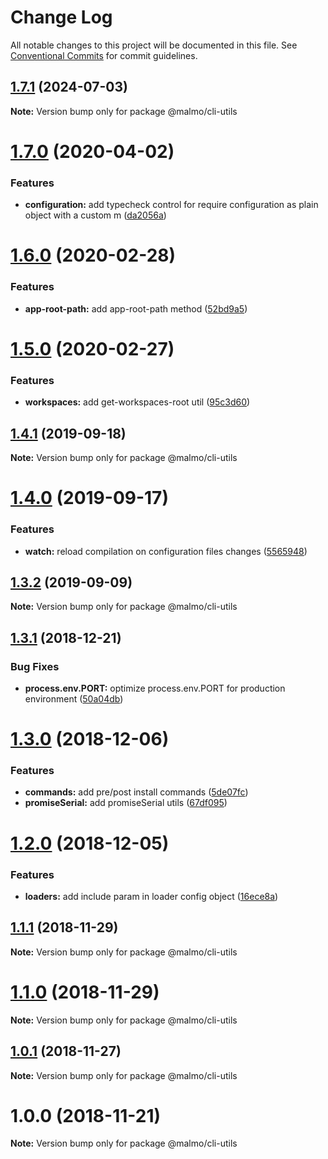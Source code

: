 # Change Log

All notable changes to this project will be documented in this file.
See [Conventional Commits](https://conventionalcommits.org) for commit guidelines.

## [1.7.1](https://github.com/lorenzomigliorero/malmo/compare/@malmo/cli-utils@1.7.0...@malmo/cli-utils@1.7.1) (2024-07-03)

**Note:** Version bump only for package @malmo/cli-utils





# [1.7.0](https://github.com/lorenzomigliorero/malmo/compare/@malmo/cli-utils@1.6.0...@malmo/cli-utils@1.7.0) (2020-04-02)


### Features

* **configuration:** add typecheck control for require configuration as plain object with a custom m ([da2056a](https://github.com/lorenzomigliorero/malmo/commit/da2056a3e0a78bb857eebd5dc79d4da32b42e98c))





# [1.6.0](https://github.com/lorenzomigliorero/malmo/compare/@malmo/cli-utils@1.5.0...@malmo/cli-utils@1.6.0) (2020-02-28)


### Features

* **app-root-path:** add app-root-path method ([52bd9a5](https://github.com/lorenzomigliorero/malmo/commit/52bd9a5))





# [1.5.0](https://github.com/lorenzomigliorero/malmo/compare/@malmo/cli-utils@1.4.1...@malmo/cli-utils@1.5.0) (2020-02-27)


### Features

* **workspaces:** add get-workspaces-root util ([95c3d60](https://github.com/lorenzomigliorero/malmo/commit/95c3d60))





## [1.4.1](https://github.com/lorenzomigliorero/malmo/compare/@malmo/cli-utils@1.4.0...@malmo/cli-utils@1.4.1) (2019-09-18)

**Note:** Version bump only for package @malmo/cli-utils





# [1.4.0](https://github.com/lorenzomigliorero/malmo/compare/@malmo/cli-utils@1.3.2...@malmo/cli-utils@1.4.0) (2019-09-17)


### Features

* **watch:** reload compilation on configuration files changes ([5565948](https://github.com/lorenzomigliorero/malmo/commit/5565948))





## [1.3.2](https://github.com/lorenzomigliorero/malmo/compare/@malmo/cli-utils@1.3.1...@malmo/cli-utils@1.3.2) (2019-09-09)

**Note:** Version bump only for package @malmo/cli-utils





## [1.3.1](https://github.com/lorenzomigliorero/malmo/compare/@malmo/cli-utils@1.3.0...@malmo/cli-utils@1.3.1) (2018-12-21)


### Bug Fixes

* **process.env.PORT:** optimize process.env.PORT for production environment ([50a04db](https://github.com/lorenzomigliorero/malmo/commit/50a04db))





# [1.3.0](https://github.com/lorenzomigliorero/malmo/compare/@malmo/cli-utils@1.2.0...@malmo/cli-utils@1.3.0) (2018-12-06)


### Features

* **commands:** add pre/post install commands ([5de07fc](https://github.com/lorenzomigliorero/malmo/commit/5de07fc))
* **promiseSerial:** add promiseSerial utils ([67df095](https://github.com/lorenzomigliorero/malmo/commit/67df095))





# [1.2.0](https://github.com/lorenzomigliorero/malmo/compare/@malmo/cli-utils@1.1.1...@malmo/cli-utils@1.2.0) (2018-12-05)


### Features

* **loaders:** add include param in loader config object ([16ece8a](https://github.com/lorenzomigliorero/malmo/commit/16ece8a))





## [1.1.1](https://github.com/lorenzomigliorero/malmo/compare/@malmo/cli-utils@1.1.0...@malmo/cli-utils@1.1.1) (2018-11-29)

**Note:** Version bump only for package @malmo/cli-utils





# [1.1.0](https://github.com/lorenzomigliorero/malmo/compare/@malmo/cli-utils@1.0.1...@malmo/cli-utils@1.1.0) (2018-11-29)

**Note:** Version bump only for package @malmo/cli-utils





## [1.0.1](https://github.com/lorenzomigliorero/malmo/compare/@malmo/cli-utils@1.0.0...@malmo/cli-utils@1.0.1) (2018-11-27)

**Note:** Version bump only for package @malmo/cli-utils





# 1.0.0 (2018-11-21)

**Note:** Version bump only for package @malmo/cli-utils
